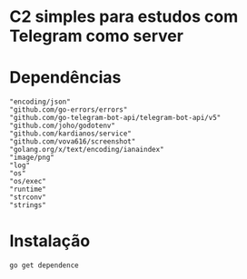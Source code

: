 # C2 simples para estudos com Telegram como server

# Dependências 

	"encoding/json"
	"github.com/go-errors/errors"
	"github.com/go-telegram-bot-api/telegram-bot-api/v5"
	"github.com/joho/godotenv"
	"github.com/kardianos/service"
	"github.com/vova616/screenshot"
	"golang.org/x/text/encoding/ianaindex"
	"image/png"
	"log"
	"os"
	"os/exec"
	"runtime"
	"strconv"
	"strings"

# Instalação

    go get dependence

